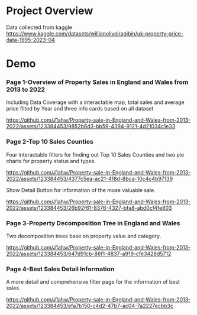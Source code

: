 # Project Overview
Data collected from kaggle 
https://www.kaggle.com/datasets/willianoliveiragibin/uk-property-price-data-1995-2023-04
# Demo
### Page 1-Overview of Property Sales in England and Wales from 2013 to 2022
Including Data Coverage with a interactable map, total sales and average price filted by Year and three info cards based on all dataset

https://github.com/J1ahw/Property-sale-in-England-and-Wales-from-2013-2022/assets/123384453/9852b6d3-bb59-4394-9121-4d21034c1e33

### Page 2-Top 10 Sales Counties

Four interactable filters for finding out Top 10 Sales Counties and two pie charts for property status and types.

https://github.com/J1ahw/Property-sale-in-England-and-Wales-from-2013-2022/assets/123384453/4377c5ea-ac21-418d-8bca-10c4c4b97139

Show Detail Button for information of the mose valuable sale.

https://github.com/J1ahw/Property-sale-in-England-and-Wales-from-2013-2022/assets/123384453/26b92f61-8376-4327-bfa8-abd0cf4fe803


### Page 3-Property Decomposition Tree in England and Wales

Two decomposition trees base on property value and category.

https://github.com/J1ahw/Property-sale-in-England-and-Wales-from-2013-2022/assets/123384453/647d91cb-86f1-4837-a919-cfe3428d5712


### Page 4-Best Sales Detail Information

A more detail and comprehensive filter page for the information of best sales.

https://github.com/J1ahw/Property-sale-in-England-and-Wales-from-2013-2022/assets/123384453/efa7b150-c4d2-47b7-ac04-7a2227ecbb3c

